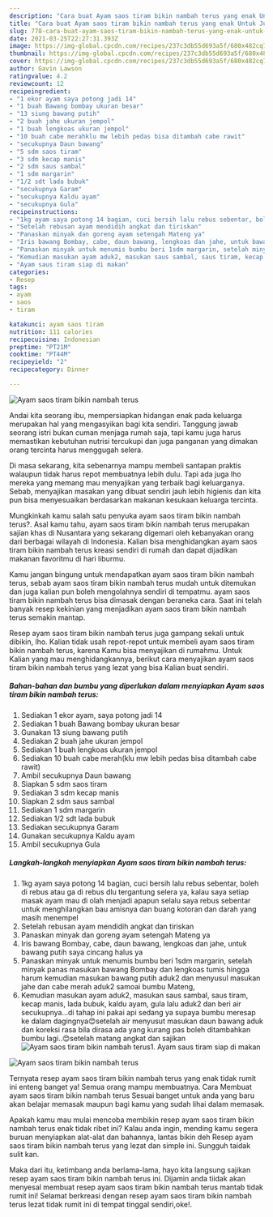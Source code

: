 ```yaml
---
description: "Cara buat Ayam saos tiram bikin nambah terus yang enak Untuk Jualan"
title: "Cara buat Ayam saos tiram bikin nambah terus yang enak Untuk Jualan"
slug: 778-cara-buat-ayam-saos-tiram-bikin-nambah-terus-yang-enak-untuk-jualan
date: 2021-03-25T22:27:31.393Z
image: https://img-global.cpcdn.com/recipes/237c3db55d693a5f/680x482cq70/ayam-saos-tiram-bikin-nambah-terus-foto-resep-utama.jpg
thumbnail: https://img-global.cpcdn.com/recipes/237c3db55d693a5f/680x482cq70/ayam-saos-tiram-bikin-nambah-terus-foto-resep-utama.jpg
cover: https://img-global.cpcdn.com/recipes/237c3db55d693a5f/680x482cq70/ayam-saos-tiram-bikin-nambah-terus-foto-resep-utama.jpg
author: Gavin Lawson
ratingvalue: 4.2
reviewcount: 12
recipeingredient:
- "1 ekor ayam saya potong jadi 14"
- "1 buah Bawang bombay ukuran besar"
- "13 siung bawang putih"
- "2 buah jahe ukuran jempol"
- "1 buah lengkoas ukuran jempol"
- "10 buah cabe merahklu mw lebih pedas bisa ditambah cabe rawit"
- "secukupnya Daun bawang"
- "5 sdm saos tiram"
- "3 sdm kecap manis"
- "2 sdm saus sambal"
- "1 sdm margarin"
- "1/2 sdt lada bubuk"
- "secukupnya Garam"
- "secukupnya Kaldu ayam"
- "secukupnya Gula"
recipeinstructions:
- "1kg ayam saya potong 14 bagian, cuci bersih lalu rebus sebentar, boleh di rebus atau ga di rebus dlu tergantung selera ya, kalau saya setiap masak ayam mau di olah menjadi apapun selalu saya rebus sebentar untuk menghilangkan bau amisnya dan buang kotoran dan darah yang masih menempel"
- "Setelah rebusan ayam mendidih angkat dan tiriskan"
- "Panaskan minyak dan goreng ayam setengah Mateng ya"
- "Iris bawang Bombay, cabe, daun bawang, lengkoas dan jahe, untuk bawang putih saya cincang halus ya"
- "Panaskan minyak untuk menumis bumbu beri 1sdm margarin, setelah minyak panas masukan bawang Bombay dan lengkoas tumis hingga harum kemudian masukan bawang putih aduk2 dan menyusul masukan jahe dan cabe merah aduk2 samoai bumbu Mateng,"
- "Kemudian masukan ayam aduk2, masukan saus sambal, saus tiram, kecap manis, lada bubuk, kaldu ayam, gula lalu aduk2 dan beri air secukupnya...di tahap ini pakai api sedang ya supaya bumbu meresap ke dalam dagingnya😊setelah air menyusut masukan daun bawang aduk dan koreksi rasa bila dirasa ada yang kurang pas boleh ditambahkan bumbu lagi..😊setelah matang angkat dan sajikan"
- "Ayam saus tiram siap di makan"
categories:
- Resep
tags:
- ayam
- saos
- tiram

katakunci: ayam saos tiram 
nutrition: 111 calories
recipecuisine: Indonesian
preptime: "PT21M"
cooktime: "PT44M"
recipeyield: "2"
recipecategory: Dinner

---
```



![Ayam saos tiram bikin nambah terus](https://img-global.cpcdn.com/recipes/237c3db55d693a5f/680x482cq70/ayam-saos-tiram-bikin-nambah-terus-foto-resep-utama.jpg)

Andai kita seorang ibu, mempersiapkan hidangan enak pada keluarga merupakan hal yang mengasyikan bagi kita sendiri. Tanggung jawab seorang istri bukan cuman menjaga rumah saja, tapi kamu juga harus memastikan kebutuhan nutrisi tercukupi dan juga panganan yang dimakan orang tercinta harus menggugah selera.

Di masa  sekarang, kita sebenarnya mampu membeli santapan praktis walaupun tidak harus repot membuatnya lebih dulu. Tapi ada juga lho mereka yang memang mau menyajikan yang terbaik bagi keluarganya. Sebab, menyajikan masakan yang dibuat sendiri jauh lebih higienis dan kita pun bisa menyesuaikan berdasarkan makanan kesukaan keluarga tercinta. 



Mungkinkah kamu salah satu penyuka ayam saos tiram bikin nambah terus?. Asal kamu tahu, ayam saos tiram bikin nambah terus merupakan sajian khas di Nusantara yang sekarang digemari oleh kebanyakan orang dari berbagai wilayah di Indonesia. Kalian bisa menghidangkan ayam saos tiram bikin nambah terus kreasi sendiri di rumah dan dapat dijadikan makanan favoritmu di hari liburmu.

Kamu jangan bingung untuk mendapatkan ayam saos tiram bikin nambah terus, sebab ayam saos tiram bikin nambah terus mudah untuk ditemukan dan juga kalian pun boleh mengolahnya sendiri di tempatmu. ayam saos tiram bikin nambah terus bisa dimasak dengan beraneka cara. Saat ini telah banyak resep kekinian yang menjadikan ayam saos tiram bikin nambah terus semakin mantap.

Resep ayam saos tiram bikin nambah terus juga gampang sekali untuk dibikin, lho. Kalian tidak usah repot-repot untuk membeli ayam saos tiram bikin nambah terus, karena Kamu bisa menyajikan di rumahmu. Untuk Kalian yang mau menghidangkannya, berikut cara menyajikan ayam saos tiram bikin nambah terus yang lezat yang bisa Kalian buat sendiri.

<!--inarticleads1-->

##### Bahan-bahan dan bumbu yang diperlukan dalam menyiapkan Ayam saos tiram bikin nambah terus:

1. Sediakan 1 ekor ayam, saya potong jadi 14
1. Sediakan 1 buah Bawang bombay ukuran besar
1. Gunakan 13 siung bawang putih
1. Sediakan 2 buah jahe ukuran jempol
1. Sediakan 1 buah lengkoas ukuran jempol
1. Sediakan 10 buah cabe merah(klu mw lebih pedas bisa ditambah cabe rawit)
1. Ambil secukupnya Daun bawang
1. Siapkan 5 sdm saos tiram
1. Sediakan 3 sdm kecap manis
1. Siapkan 2 sdm saus sambal
1. Sediakan 1 sdm margarin
1. Sediakan 1/2 sdt lada bubuk
1. Sediakan secukupnya Garam
1. Gunakan secukupnya Kaldu ayam
1. Ambil secukupnya Gula




<!--inarticleads2-->

##### Langkah-langkah menyiapkan Ayam saos tiram bikin nambah terus:

1. 1kg ayam saya potong 14 bagian, cuci bersih lalu rebus sebentar, boleh di rebus atau ga di rebus dlu tergantung selera ya, kalau saya setiap masak ayam mau di olah menjadi apapun selalu saya rebus sebentar untuk menghilangkan bau amisnya dan buang kotoran dan darah yang masih menempel
1. Setelah rebusan ayam mendidih angkat dan tiriskan
1. Panaskan minyak dan goreng ayam setengah Mateng ya
1. Iris bawang Bombay, cabe, daun bawang, lengkoas dan jahe, untuk bawang putih saya cincang halus ya
1. Panaskan minyak untuk menumis bumbu beri 1sdm margarin, setelah minyak panas masukan bawang Bombay dan lengkoas tumis hingga harum kemudian masukan bawang putih aduk2 dan menyusul masukan jahe dan cabe merah aduk2 samoai bumbu Mateng,
1. Kemudian masukan ayam aduk2, masukan saus sambal, saus tiram, kecap manis, lada bubuk, kaldu ayam, gula lalu aduk2 dan beri air secukupnya...di tahap ini pakai api sedang ya supaya bumbu meresap ke dalam dagingnya😊setelah air menyusut masukan daun bawang aduk dan koreksi rasa bila dirasa ada yang kurang pas boleh ditambahkan bumbu lagi..😊setelah matang angkat dan sajikan
<img src="//assets-global.cpcdn.com/assets/icons/button_play-2c75c40dde080a61004c1f40b05d8f140eaff45d7e9e6481dc71c63d2e7c4909.png" alt="Ayam saos tiram bikin nambah terus">1. Ayam saus tiram siap di makan
<img src="//assets-global.cpcdn.com/assets/icons/button_play-2c75c40dde080a61004c1f40b05d8f140eaff45d7e9e6481dc71c63d2e7c4909.png" alt="Ayam saos tiram bikin nambah terus">



Ternyata resep ayam saos tiram bikin nambah terus yang enak tidak rumit ini enteng banget ya! Semua orang mampu membuatnya. Cara Membuat ayam saos tiram bikin nambah terus Sesuai banget untuk anda yang baru akan belajar memasak maupun bagi kamu yang sudah lihai dalam memasak.

Apakah kamu mau mulai mencoba membikin resep ayam saos tiram bikin nambah terus enak tidak ribet ini? Kalau anda ingin, mending kamu segera buruan menyiapkan alat-alat dan bahannya, lantas bikin deh Resep ayam saos tiram bikin nambah terus yang lezat dan simple ini. Sungguh taidak sulit kan. 

Maka dari itu, ketimbang anda berlama-lama, hayo kita langsung sajikan resep ayam saos tiram bikin nambah terus ini. Dijamin anda tiidak akan menyesal membuat resep ayam saos tiram bikin nambah terus mantab tidak rumit ini! Selamat berkreasi dengan resep ayam saos tiram bikin nambah terus lezat tidak rumit ini di tempat tinggal sendiri,oke!.

